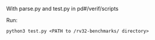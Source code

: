 

With parse.py and test.py in pd#/verif/scripts

Run:

`python3 test.py <PATH to /rv32-benchmarks/ directory>`


